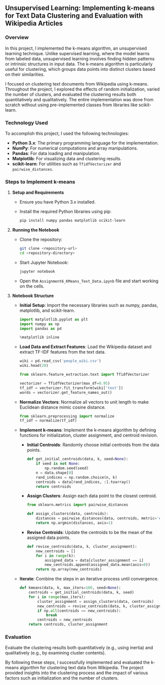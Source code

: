 

## Unsupervised Learning: Implementing k-means for Text Data Clustering and Evaluation with Wikipedia Articles

### Overview

In this project, I implemented the k-means algorithm, an unsupervised learning technique. Unlike supervised learning, where the model learns from labeled data, unsupervised learning involves finding hidden patterns or intrinsic structures in input data. The k-means algorithm is particularly useful for clustering, which groups data points into distinct clusters based on their similarities.

I focused on clustering text documents from Wikipedia using k-means. Throughout the project, I explored the effects of random initialization, varied the number of clusters, and evaluated the clustering results both quantitatively and qualitatively. The entire implementation was done from scratch without using pre-implemented classes from libraries like scikit-learn.

### Technology Used

To accomplish this project, I used the following technologies:

- **Python 3.x**: The primary programming language for the implementation.
- **NumPy**: For numerical computations and array manipulations.
- **Pandas**: For data loading and manipulation.
- **Matplotlib**: For visualizing data and clustering results.
- **scikit-learn**: For utilities such as `TfidfVectorizer` and `pairwise_distances`.

### Steps to Implement k-means

1. **Setup and Requirements**

   - Ensure you have Python 3.x installed.
   - Install the required Python libraries using pip:

     ```bash
     pip install numpy pandas matplotlib scikit-learn
     ```

2. **Running the Notebook**

   - Clone the repository:

     ```bash
     git clone <repository-url>
     cd <repository-directory>
     ```

   - Start Jupyter Notebook:

     ```bash
     jupyter notebook
     ```

   - Open the `Assignment6_KMeans_Text_Data.ipynb` file and start working on the cells.

3. **Notebook Structure**

   - **Initial Setup**: Import the necessary libraries such as numpy, pandas, matplotlib, and scikit-learn.

     ```python
     import matplotlib.pyplot as plt
     import numpy as np
     import pandas as pd

     %matplotlib inline
     ```

   - **Load Data and Extract Features**: Load the Wikipedia dataset and extract TF-IDF features from the text data.

     ```python
     wiki = pd.read_csv('people_wiki.csv')
     wiki.head(20)
     ```

     ```python
     from sklearn.feature_extraction.text import TfidfVectorizer

     vectorizer = TfidfVectorizer(max_df=0.95)
     tf_idf = vectorizer.fit_transform(wiki['text'])
     words = vectorizer.get_feature_names_out()
     ```

   - **Normalize Vectors**: Normalize all vectors to unit length to make Euclidean distance mimic cosine distance.

     ```python
     from sklearn.preprocessing import normalize
     tf_idf = normalize(tf_idf)
     ```

   - **Implement k-means**: Implement the k-means algorithm by defining functions for initialization, cluster assignment, and centroid revision.

     - **Initial Centroids**: Randomly choose initial centroids from the data points.

       ```python
       def get_initial_centroids(data, k, seed=None):
           if seed is not None:
               np.random.seed(seed)
           n = data.shape[0]
           rand_indices = np.random.choice(n, k)
           centroids = data[rand_indices, :].toarray()
           return centroids
       ```

     - **Assign Clusters**: Assign each data point to the closest centroid.

       ```python
       from sklearn.metrics import pairwise_distances

       def assign_clusters(data, centroids):
           distances = pairwise_distances(data, centroids, metric='euclidean')
           return np.argmin(distances, axis=1)
       ```

     - **Revise Centroids**: Update the centroids to be the mean of the assigned data points.

       ```python
       def revise_centroids(data, k, cluster_assignment):
           new_centroids = []
           for i in range(k):
               assigned_data = data[cluster_assignment == i]
               new_centroids.append(assigned_data.mean(axis=0))
           return np.array(new_centroids)
       ```

   - **Iterate**: Combine the steps in an iterative process until convergence.

     ```python
     def kmeans(data, k, max_iters=100, seed=None):
         centroids = get_initial_centroids(data, k, seed)
         for i in range(max_iters):
             cluster_assignment = assign_clusters(data, centroids)
             new_centroids = revise_centroids(data, k, cluster_assignment)
             if np.all(centroids == new_centroids):
                 break
             centroids = new_centroids
         return centroids, cluster_assignment
     ```

### Evaluation

Evaluate the clustering results both quantitatively (e.g., using inertia) and qualitatively (e.g., by examining cluster contents).

By following these steps, I successfully implemented and evaluated the k-means algorithm for clustering text data from Wikipedia. The project provided insights into the clustering process and the impact of various factors such as initialization and the number of clusters.
